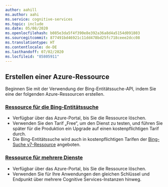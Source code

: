 ```yaml
---
author: aahill
ms.author: aahi
ms.service: cognitive-services
ms.topic: include
ms.date: 05/08/2020
ms.openlocfilehash: b085e3da5f4f390e8e392a36a8d4a5154d091803
ms.sourcegitcommit: 877491bd46921c11dd478bd25fc718ceee2dcc08
ms.translationtype: HT
ms.contentlocale: de-DE
ms.lasthandoff: 07/02/2020
ms.locfileid: "85805911"
---
```

## <a name="create-an-azure-resource"></a>Erstellen einer Azure-Ressource

Beginnen Sie mit der Verwendung der Bing-Entitätssuche-API, indem Sie eine der folgenden Azure-Ressourcen erstellen.

### <a name="bing-entity-search-resource"></a>[Ressource für die Bing-Entitätssuche](https://ms.portal.azure.com/#create/Microsoft.CognitiveServicesBingEntitySearch)
   * Verfügbar über das Azure-Portal, bis Sie die Ressource löschen.
   * Verwenden Sie den Tarif „Free“, um den Dienst zu testen, und führen Sie später für die Produktion ein Upgrade auf einen kostenpflichtigen Tarif durch.
   * Die Bing-Entitätssuche wird auch in kostenpflichtigen Tarifen der [Bing-Suche v7-Ressource](https://ms.portal.azure.com/#create/Microsoft.CognitiveServicesBingSearch-v7) angeboten.
    
### <a name="multi-service-resource"></a>[Ressource für mehrere Dienste](https://ms.portal.azure.com/#create/Microsoft.CognitiveServicesAllInOne)
   * Verfügbar über das Azure-Portal, bis Sie die Ressource löschen.  
   * Verwenden Sie für Ihre Anwendungen den gleichen Schlüssel und Endpunkt über mehrere Cognitive Services-Instanzen hinweg.
